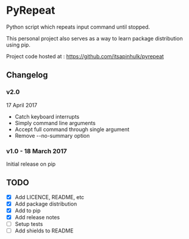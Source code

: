 PyRepeat
========

Python script which repeats input command until stopped.

This personal project also serves as a way to learn package distribution using pip.

Project code hosted at : https://github.com/itsapinhulk/pyrepeat

Changelog
---------

### v2.0

17 April 2017

  * Catch keyboard interrupts
  * Simply command line arguments
  * Accept full command through single argument
  * Remove --no-summary option

### v1.0 - 18 March 2017

Initial release on pip


TODO
----
- [x] Add LICENCE, README, etc
- [x] Add package distribution
- [x] Add to pip
- [x] Add release notes
- [ ] Setup tests
- [ ] Add shields to README
